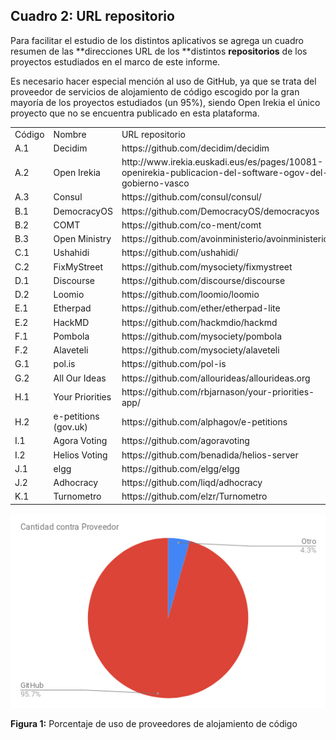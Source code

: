 ## Cuadro 2: URL repositorio

Para facilitar el estudio de los distintos aplicativos se agrega un cuadro resumen de las **direcciones URL de los **distintos **repositorios** de los proyectos estudiados en el marco de este informe. 

Es necesario hacer especial mención al uso de GitHub, ya que se trata  del proveedor de servicios de alojamiento de código escogido por la gran mayoría de los proyectos estudiados (un 95%), siendo Open Irekia el único proyecto que no se encuentra publicado en esta plataforma. 

<table>
  <tr>
    <td>Código</td>
    <td>Nombre</td>
    <td>URL repositorio</td>
  </tr>
  <tr>
    <td>A.1</td>
    <td>Decidim</td>
    <td>https://github.com/decidim/decidim</td>
  </tr>
  <tr>
    <td>A.2</td>
    <td>Open Irekia</td>
    <td>http://www.irekia.euskadi.eus/es/pages/10081-openirekia-publicacion-del-software-ogov-del-gobierno-vasco</td>
  </tr>
  <tr>
    <td>A.3</td>
    <td>Consul</td>
    <td>https://github.com/consul/consul/</td>
  </tr>
  <tr>
    <td>B.1</td>
    <td>DemocracyOS</td>
    <td>https://github.com/DemocracyOS/democracyos</td>
  </tr>
  <tr>
    <td>B.2</td>
    <td>COMT</td>
    <td>https://github.com/co-ment/comt</td>
  </tr>
  <tr>
    <td>B.3</td>
    <td>Open Ministry</td>
    <td>https://github.com/avoinministerio/avoinministerio</td>
  </tr>
  <tr>
    <td>C.1</td>
    <td>Ushahidi</td>
    <td>https://github.com/ushahidi/</td>
  </tr>
  <tr>
    <td>C.2</td>
    <td>FixMyStreet</td>
    <td>https://github.com/mysociety/fixmystreet</td>
  </tr>
  <tr>
    <td>D.1</td>
    <td>Discourse</td>
    <td>https://github.com/discourse/discourse</td>
  </tr>
  <tr>
    <td>D.2</td>
    <td>Loomio</td>
    <td>https://github.com/loomio/loomio</td>
  </tr>
  <tr>
    <td>E.1</td>
    <td>Etherpad</td>
    <td>https://github.com/ether/etherpad-lite</td>
  </tr>
  <tr>
    <td>E.2</td>
    <td>HackMD</td>
    <td>https://github.com/hackmdio/hackmd</td>
  </tr>
  <tr>
    <td>F.1</td>
    <td>Pombola</td>
    <td>https://github.com/mysociety/pombola</td>
  </tr>
  <tr>
    <td>F.2</td>
    <td>Alaveteli</td>
    <td>https://github.com/mysociety/alaveteli</td>
  </tr>
  <tr>
    <td>G.1</td>
    <td>pol.is</td>
    <td>https://github.com/pol-is</td>
  </tr>
  <tr>
    <td>G.2</td>
    <td>All Our Ideas</td>
    <td>https://github.com/allourideas/allourideas.org</td>
  </tr>
  <tr>
    <td>H.1</td>
    <td>Your Priorities</td>
    <td>https://github.com/rbjarnason/your-priorities-app/</td>
  </tr>
  <tr>
    <td>H.2</td>
    <td>e-petitions (gov.uk)</td>
    <td>https://github.com/alphagov/e-petitions</td>
  </tr>
  <tr>
    <td>I.1</td>
    <td>Agora Voting</td>
    <td>https://github.com/agoravoting</td>
  </tr>
  <tr>
    <td>I.2</td>
    <td>Helios Voting</td>
    <td>https://github.com/benadida/helios-server</td>
  </tr>
  <tr>
    <td>J.1</td>
    <td>elgg</td>
    <td>https://github.com/elgg/elgg</td>
  </tr>
  <tr>
    <td>J.2</td>
    <td>Adhocracy</td>
    <td>https://github.com/liqd/adhocracy</td>
  </tr>
  <tr>
    <td>K.1</td>
    <td>Turnometro</td>
    <td>https://github.com/elzr/Turnometro</td>
  </tr>
</table>


![image alt text](image_2.png)

**Figura 1:** Porcentaje de uso de proveedores de alojamiento de código


